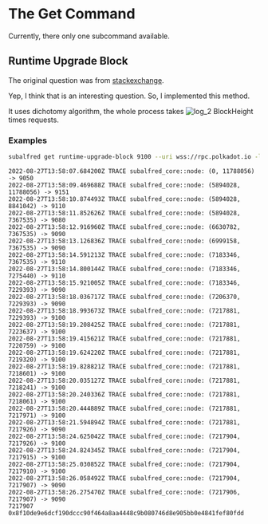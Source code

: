 # The Get Command
Currently, there only one subcommand available.

## Runtime Upgrade Block
The original question was from [stackexchange](https://substrate.stackexchange.com/questions/3861/how-do-you-tell-which-block-number-the-last-runtime-upgrade-happened-on-a-chain).

Yep, I think that is an interesting question.
So, I implemented this method.

It uses dichotomy algorithm, the whole process takes <img src="https://latex.codecogs.com/svg.image?log_2&space;BlockHeight" title="log_2 BlockHeight"/> times requests.

### Examples
```sh
subalfred get runtime-upgrade-block 9100 --uri wss://rpc.polkadot.io -lsubalfred_core::node
```
```log
2022-08-27T13:58:07.684200Z TRACE subalfred_core::node: (0, 11788056) -> 9050
2022-08-27T13:58:09.469688Z TRACE subalfred_core::node: (5894028, 11788056) -> 9151
2022-08-27T13:58:10.874493Z TRACE subalfred_core::node: (5894028, 8841042) -> 9110
2022-08-27T13:58:11.852626Z TRACE subalfred_core::node: (5894028, 7367535) -> 9080
2022-08-27T13:58:12.916960Z TRACE subalfred_core::node: (6630782, 7367535) -> 9090
2022-08-27T13:58:13.126836Z TRACE subalfred_core::node: (6999158, 7367535) -> 9090
2022-08-27T13:58:14.591213Z TRACE subalfred_core::node: (7183346, 7367535) -> 9110
2022-08-27T13:58:14.800144Z TRACE subalfred_core::node: (7183346, 7275440) -> 9110
2022-08-27T13:58:15.921005Z TRACE subalfred_core::node: (7183346, 7229393) -> 9090
2022-08-27T13:58:18.036717Z TRACE subalfred_core::node: (7206370, 7229393) -> 9090
2022-08-27T13:58:18.993673Z TRACE subalfred_core::node: (7217881, 7229393) -> 9100
2022-08-27T13:58:19.208425Z TRACE subalfred_core::node: (7217881, 7223637) -> 9100
2022-08-27T13:58:19.415621Z TRACE subalfred_core::node: (7217881, 7220759) -> 9100
2022-08-27T13:58:19.624220Z TRACE subalfred_core::node: (7217881, 7219320) -> 9100
2022-08-27T13:58:19.828821Z TRACE subalfred_core::node: (7217881, 7218601) -> 9100
2022-08-27T13:58:20.035127Z TRACE subalfred_core::node: (7217881, 7218241) -> 9100
2022-08-27T13:58:20.240336Z TRACE subalfred_core::node: (7217881, 7218061) -> 9100
2022-08-27T13:58:20.444889Z TRACE subalfred_core::node: (7217881, 7217971) -> 9100
2022-08-27T13:58:21.594894Z TRACE subalfred_core::node: (7217881, 7217926) -> 9090
2022-08-27T13:58:24.625042Z TRACE subalfred_core::node: (7217904, 7217926) -> 9100
2022-08-27T13:58:24.824345Z TRACE subalfred_core::node: (7217904, 7217915) -> 9100
2022-08-27T13:58:25.030852Z TRACE subalfred_core::node: (7217904, 7217910) -> 9100
2022-08-27T13:58:26.058492Z TRACE subalfred_core::node: (7217904, 7217907) -> 9090
2022-08-27T13:58:26.275470Z TRACE subalfred_core::node: (7217906, 7217907) -> 9090
7217907 0x8f10de9e6dcf190dccc90f464a8aa4448c9b080746d8e905bb0e4841fef80fdd
```

